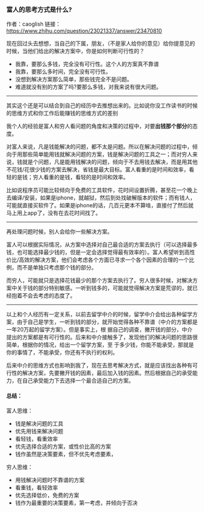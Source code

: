 ### 富人的思考方式是什么?

作者：caoglish
链接：https://www.zhihu.com/question/23021337/answer/23470810

现在回过头去想想，当自己的下属，朋友，（不是家人给你的意见）给你提意见的时候，当他们给出的解决方案中，你是如何判断可行性的？
- 我靠，要那么多钱，完全没有可行性。这个人的方案真不靠谱
- 我靠，要那么多时间，完全没有可行性。
- 没想到解决方案那么简单，那些钱完全不是问题。
- 难道就没有别的方案了吗?要那么多钱，对我来说有很大问题。

---

其实这个还是可以结合到自己的经历中去推想出来的。比如说你没工作读书的时候的思维方式和你工作后能赚钱的思维方式的差别

我个人的经验是富人和穷人看问题的角度和决策的过程中，对要**出钱那个部分**的态度。

对富人来说，凡是钱能解决的问题，都不太是问题。所以在解决问题的过程中，倾向于用那些简单能用钱就解决问题的方案，钱是解决问题的工具之一；而对穷人来说，钱就是个问题，凡是能用钱解决的问题，倾向于不去用钱去解决，而是用其他不花钱/花很少钱的方案去解决，省钱是最大目标。富人看重的是时间和效率，看轻的是钱；穷人看重的是钱，看轻的是时间和效率。

比如说程序员可能比较倾向于免费的工具软件，花时间设置折腾，甚至花一个晚上去编译/安装，如果是iphone，就越狱，然后到处找破解版本的软件；而有钱人，可能就直接买软件了。如果是iphone的话，几百元更本不算啥，直接付了然后就马上用上app了，没有在去花时间找了。


---

再处理问题时候，别人会给你一些解决方案。

富人可以根据实际情况，从方案中选择对自己最合适的方案去执行（可以选择最多钱，也可能选择最少钱的，但是一定会选择觉得最有效率的）。富人希望听到高性价比/高效的解决方案，他们会考虑各个方面已寻求一个各个因素的合理的一个比例，而不是单独只考虑那个钱的部分。

而穷人，可能就只是选择花钱最少的那个方案去执行了。穷人很多时候，对解决方案中关于钱的部分特别敏感。一听到钱多的，可能就觉得解决方案是荒谬的，就已经抱着不会去考虑的态度了。

---
以上和个人经历有一定关系，以前去留学中介的时候，留学中介会给出各种留学方案，由于自己是学生，一听到钱的部分，就开始觉得各种不靠谱（中介的方案都是一年20万起的留学方案）。但是事实上，根 据自己的调查，撇开钱的部分，中介提出的方案都是有可行性的。后来和中介接触多了，发现他们的解决问题的思路很简单，根据你的情况，给出一个留学方案，至 于多少钱，你能不能承受，那就是你的事情了，不能承受，你还有不执行的权利。

后来中介的思维方式也影响到我了，现在去思考解决方式，就是应该找出各种有可行性的解决方案，先要撇开钱的因素，最后加入钱的因素。然后根据自己的承受能力，在自己承受能力下去选择一个最合适自己的方案。



#### 总结：
富人思维：
- 钱是解决问题的工具
- 优先用钱来解决问题
- 看轻钱，看重效率
- 优先选择合适的方案，或性价比高的方案
- 钱作虽然是决策要素，但不优先考虑要素，


穷人思维：

- 用钱解决问题时不靠谱的方案
- 看重钱，看轻效率
- 优先选择低价，免费的方案
- 钱作为最重要的决策要素，第一考虑，并倾向于否决
